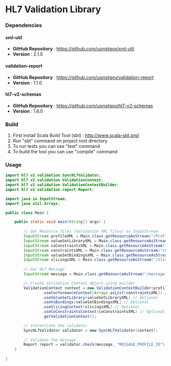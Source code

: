 # HL7 Validation Library

### Dependencies

#### xml-util

* __GitHub Repository__ : https://github.com/usnistgov/xml-util
* __Version__ : 2.1.0

#### validation-report

* __GitHub Repository__ : https://github.com/usnistgov/validation-report
* __Version__ : 1.1.0

#### hl7-v2-schemas

* __GitHub Repository__ : https://github.com/usnistgov/hl7-v2-schemas
* __Version__ : 1.6.0

### Build

1) First install Scala Build Tool (sbt) : http://www.scala-sbt.org/
2) Run "sbt" command on project root directory
3) To run tests you can use "test" command
4) To build the tool you can use "compile" command

### Usage

```java
import hl7.v2.validation.SyncHL7Validator;
import hl7.v2.validation.ValidationContext;
import hl7.v2.validation.ValidationContextBuilder;
import hl7.v2.validation.report.Report;

import java.io.InputStream;
import java.util.Arrays;

public class Main {

    public static void main(String[] args) {
        
        // Get Resource files (Validation XML files) as InputStream
        InputStream profileXML = Main.class.getResourceAsStream("/Profile.xml");
        InputStream valueSetLibraryXML = Main.class.getResourceAsStream("/ValueSets.xml");
        InputStream coConstraintsXML = Main.class.getResourceAsStream("/CoConstraints.xml");
        InputStream constraintsXML = Main.class.getResourceAsStream("/Constraints.xml");
        InputStream valueSetBindingsXML = Main.class.getResourceAsStream("/ValueSetBindings.xml");
        InputStream slicingsXML = Main.class.getResourceAsStream("/Slicings.xml");
        
        // Get HL7 Message 
        InputStream message = Main.class.getResourceAsStream("/message.er7");

        // Create Validation Context object using builder
        ValidationContext context = new ValidationContextBuilder(profileXML)
                .useConformanceContext(Arrays.asList(constraintsXML)) // Optional
                .useValueSetLibrary(valueSetLibraryXML) // Optional
                .useVsBindings(valueSetBindingsXML) // Optional
                .useSlicingContext(slicingsXML) // Optional
                .useCoConstraintsContext(coConstraintsXML) // Optional
                .getValidationContext();

        // Instantiate the validator
        SyncHL7Validator validator = new SyncHL7Validator(context);
        
        // Validate the message
        Report report = validator.check(message, "MESSAGE_PROFILE_ID");
    }
    
}

```